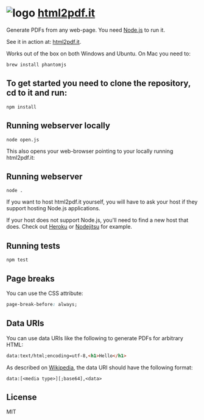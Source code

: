 ![logo](http://html2pdf.it/favicon-32x32.png) [html2pdf.it](http://www.html2pdf.it)
===========
Generate PDFs from any web-page. You need [Node.js](http://nodejs.org) to run it.

See it in action at: [html2pdf.it](http://www.html2pdf.it).


Works out of the box on both Windows and Ubuntu. On Mac you need to:
```shell
brew install phantomjs
```

To get started you need to clone the repository, cd to it and run:
-----------
```shell
npm install
```

Running webserver locally
-----------
```shell
node open.js
```
This also opens your web-browser pointing to your locally running html2pdf.it:


Running webserver
-----------
```
node .
```
If you want to host html2pdf.it yourself, you will have to ask your host if they support hosting Node.js applications.

If your host does not support Node.js, you'll need to find a new host
that does. Check out [Heroku](http://heroku.com) or [Nodejitsu](http://nodejitsu.com) for example.

Running tests
-----------
```shell
npm test
```

Page breaks
-----------
You can use the CSS attribute:
```css
page-break-before: always;
```

Data URIs
---------
You can  use data URIs like the following to generate PDFs for arbitrary HTML:
```html
data:text/html;encoding=utf-8,<h1>Hello</h1>
```

As described on [Wikipedia](https://en.wikipedia.org/wiki/Data_URI_scheme), the data URI should have the following format:
```
data:[<media type>][;base64],<data>
```

License
-------
MIT
